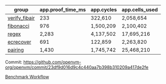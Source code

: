 | group | app.proof_time_ms | app.cycles | app.cells_used | leaf.proof_time_ms | leaf.cycles | leaf.cells_used |
| -- | -- | -- | -- | -- | -- | -- |
| [verify_fibair](https://github.com/openvm-org/openvm/blob/benchmark-results/benchmarks-pr/2186/verify_fibair-23df9d016d9c4c440aa7b398b310209a417de2fe.md) | 233 |  322,610 |  2,058,654 |- | - | - |
| [fibonacci](https://github.com/openvm-org/openvm/blob/benchmark-results/benchmarks-pr/2186/fibonacci-23df9d016d9c4c440aa7b398b310209a417de2fe.md) | 976 |  1,500,209 |  2,100,402 |- | - | - |
| [regex](https://github.com/openvm-org/openvm/blob/benchmark-results/benchmarks-pr/2186/regex-23df9d016d9c4c440aa7b398b310209a417de2fe.md) | 2,283 |  4,137,502 |  17,695,216 |- | - | - |
| [ecrecover](https://github.com/openvm-org/openvm/blob/benchmark-results/benchmarks-pr/2186/ecrecover-23df9d016d9c4c440aa7b398b310209a417de2fe.md) | 691 |  122,859 |  2,263,820 |- | - | - |
| [pairing](https://github.com/openvm-org/openvm/blob/benchmark-results/benchmarks-pr/2186/pairing-23df9d016d9c4c440aa7b398b310209a417de2fe.md) | 1,430 |  1,745,742 |  25,468,210 |- | - | - |


Commit: https://github.com/openvm-org/openvm/commit/23df9d016d9c4c440aa7b398b310209a417de2fe

[Benchmark Workflow](https://github.com/openvm-org/openvm/actions/runs/18918169122)
